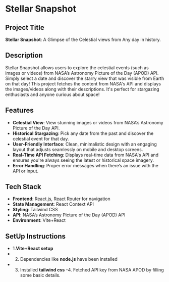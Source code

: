 # Stellar Snapshot

## Project Title
**Stellar Snapshot**: A Glimpse of the Celestial views from Any day in history.

## Description
Stellar Snapshot allows users to explore the celestial events (such as images or videos) from NASA’s Astronomy Picture of the Day (APOD) API. Simply select a date and discover the starry view that was visible from Earth on that day! This project fetches the content from NASA's API and displays the images/videos along with their descriptions. It's perfect for stargazing enthusiasts and anyone curious about space!

## Features
- **Celestial View**: View stunning images or videos from NASA’s Astronomy Picture of the Day API.
- **Historical Stargazing**: Pick any date from the past and discover the celestial event for that day.
- **User-Friendly Interface**: Clean, minimalistic design with an engaging layout that adjusts seamlessly on mobile and desktop screens.
- **Real-Time API Fetching**: Displays real-time data from NASA's API and ensures you're always seeing the latest or historical space imagery.
- **Error Handling**: Proper error messages when there’s an issue with the API or input.

## Tech Stack
- **Frontend**: React.js, React Router for navigation
- **State Management**: React Context API
- **Styling**: Tailwind CSS
- **API**: NASA’s Astronomy Picture of the Day (APOD) API
- **Environment**: Vite+React

## SetUp Instructions
- 1.**Vite+React setup**
- 2. Dependencies like **node.js** have been installed
- 3. Installed **tailwind css**
-4. Fetched API key from NASA  APOD by filling some basic details.
